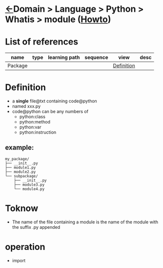 <head><link rel="stylesheet" href="../../../../md.css"/><script src="../../../../md.js"></script></head>


[//]: #(Reference)
[Repo_Readme]:    ../list/object_list.md
[Item_Howto]:    ../howto/module_howto.md

[Package_Whatis]:  ../whatis/package_whatis.md

# [&larr;][Repo_Readme]Domain > Language > Python > Whatis > module ([Howto][Item_Howto])

# List of references

|name|type|learning path|sequence|view|desc|
|-|-|-|-|-|-|
|Package||||[Definition][Package_Whatis]||

# Definition
- a **single** file@txt containing code@python
- named xxx.py
- code@python can be any numbers of
  - python:class
  - python:method
  - python:var
  - python:instruction


## example:
```
my_package/
├── __init__.py
├── module1.py
├── module2.py
└── subpackage/
    ├── __init__.py
    ├── module3.py
    └── module4.py
```
# Toknow
- The name of the file containing a module is the name of the module with the suffix .py appended


# operation 
- import